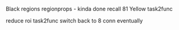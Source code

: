 Black regions regionprops - kinda done recall 81
Yellow task2func

reduce roi task2func
switch back to 8 conn eventually